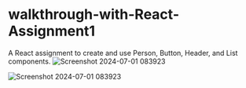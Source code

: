 # walkthrough-with-React-Assignment1
A React assignment to create and use Person, Button, Header, and List components.
![Screenshot 2024-07-01 083923](https://github.com/Uttam1910/walkthrough-with-React-Assignment1/assets/126397580/4c7dd889-9cb9-4b78-9108-a0a3a5835590)

![Screenshot 2024-07-01 083923](https://github.com/Uttam1910/walkthrough-with-React-Assignment1/assets/126397580/944487da-b789-499a-a481-285faf1d5ab2)
